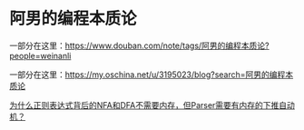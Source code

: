 # 阿男的编程本质论

一部分在这里：https://www.douban.com/note/tags/阿男的编程本质论?people=weinanli

一部分在这里：https://my.oschina.net/u/3195023/blog?search=阿男的编程本质论

[为什么正则表达式背后的NFA和DFA不需要内存，但Parser需要有内存的下推自动机？](https://github.com/liweinan/thoughts-on-programming/blob/master/nfa-dfa.md)
